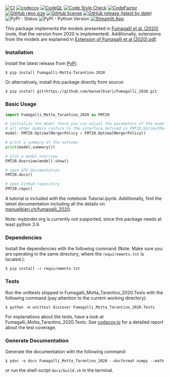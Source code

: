 [![CI](https://github.com/manuelbieri/Fumagalli_2020/actions/workflows/CodeCov.yml/badge.svg)](https://github.com/manuelbieri/Fumagalli_2020/actions/workflows/CodeCov.yml)
[![codecov](https://codecov.io/gh/manuelbieri/Fumagalli_2020/branch/master/graph/badge.svg?token=RRZ3PJI9U1)](https://codecov.io/gh/manuelbieri/Fumagalli_2020)
[![CodeQL](https://github.com/manuelbieri/Fumagalli_2020/actions/workflows/codeql-analysis.yml/badge.svg)](https://github.com/manuelbieri/Fumagalli_2020/actions/workflows/codeql-analysis.yml)
[![Code Style Check](https://github.com/manuelbieri/Fumagalli_2020/actions/workflows/Black.yml/badge.svg)](https://github.com/manuelbieri/Fumagalli_2020/actions/workflows/Black.yml)
[![CodeFactor](https://www.codefactor.io/repository/github/manuelbieri/fumagalli_2020/badge)](https://www.codefactor.io/repository/github/manuelbieri/fumagalli_2020)
[![GitHub repo size](https://img.shields.io/github/repo-size/manuelbieri/Fumagalli_2020)](https://github.com/manuelbieri/Fumagalli_2020)
[![GitHub license](https://img.shields.io/github/license/manuelbieri/Fumagalli_2020)](https://github.com/manuelbieri/Fumagalli_2020/blob/master/LICENSE)
[![GitHub release (latest by date)](https://img.shields.io/github/v/release/manuelbieri/Fumagalli_2020)](https://github.com/manuelbieri/Fumagalli_2020/releases)
![PyPI - Status](https://img.shields.io/pypi/status/Fumagalli-Motta-Tarantino-2020)
![PyPI - Python Version](https://img.shields.io/pypi/pyversions/Fumagalli-Motta-Tarantino-2020)
[![Streamlit App](https://static.streamlit.io/badges/streamlit_badge_black_white.svg)](https://share.streamlit.io/manuelbieri/fmt20web/fmt20_app.py)

This package implements the models presented in [Fumagalli et al. (2020)](https://papers.ssrn.com/sol3/papers.cfm?abstract_id=3674889) (note, that the version from 2020 is implemented).
Additionally, extensions from the models are explained in [Extension of Fumagalli et al (2020).pdf](<./Extension of Fumagalli et al (2020).pdf>).

### Installation

Install the latest release from [PyPi](https://pypi.org/project/Fumagalli-Motta-Tarantino-2020/):

```shell
$ pip install Fumagalli-Motta-Tarantino-2020
```
Or alternatively, install this package directly from source:

```shell
$ pip install git+https://github.com/manuelbieri/Fumagalli_2020.git
```


### Basic Usage

```python
import Fumagalli_Motta_Tarantino_2020 as FMT20

# initialize the model (here you can adjust the parameters of the model)
# all other models conform to the interface defined in FMT20.OptimalMergerPolicy
model: FMT20.OptimalMergerPolicy = FMT20.OptimalMergerPolicy()

# print a summary of the outcome
print(model.summary())

# plot a model overview
FMT20.Overview(model).show()

# open API-documentation
FMT20.docs()

# open GitHub-repository
FMT20.repo()
```

A tutorial is included with the notebook Tutorial.ipynb. Additionally, find the latest documentation including all the details on [manuelbieri.ch/fumagalli_2020](https://manuelbieri.ch/Fumagalli_2020/).

Note: mybinder.org is currently not supported, since this package needs at least python 3.9.

### Dependencies

Install the dependencies with the following command (Note: Make sure you are operating in the same directory, where the 
`requirements.txt` is located.):

```shell
$ pip install -r requirements.txt
```

### Tests

Run the unittests shipped in Fumagalli_Motta_Tarantino_2020.Tests with the following command (pay attention to the current working directory):

```shell
$ python -m unittest discover Fumagalli_Motta_Tarantino_2020.Tests
```

For explanations about the tests, have a look at Fumagalli_Motta_Tarantino_2020.Tests. See [codecov.io](https://app.codecov.io/gh/manuelbieri/Fumagalli_2020) for a detailed report about the test coverage.

### Generate Documentation
Generate the documentation with the following command:

```shell
$ pdoc -o docs Fumagalli_Motta_Tarantino_2020 --docformat numpy --math
```

or run the shell-script `docs/build.sh` in the terminal.
